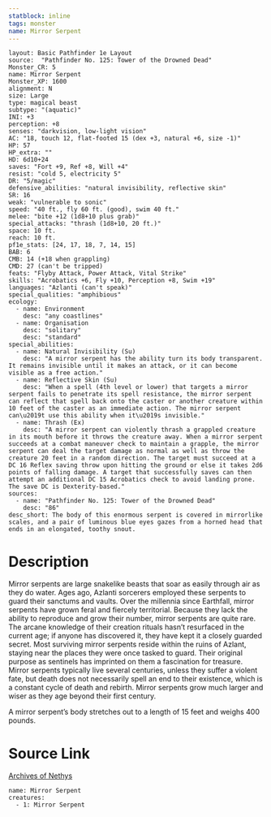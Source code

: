 ```yaml
---
statblock: inline
tags: monster
name: Mirror Serpent
---
```

```statblock
layout: Basic Pathfinder 1e Layout
source:  "Pathfinder No. 125: Tower of the Drowned Dead"
Monster_CR: 5
name: Mirror Serpent
Monster_XP: 1600
alignment: N
size: Large
type: magical beast
subtype: "(aquatic)"
INI: +3
perception: +8
senses: "darkvision, low-light vision"
AC: "18, touch 12, flat-footed 15 (dex +3, natural +6, size -1)"
HP: 57
HP_extra: ""
HD: 6d10+24
saves: "Fort +9, Ref +8, Will +4"
resist: "cold 5, electricity 5"
DR: "5/magic"
defensive_abilities: "natural invisibility, reflective skin"
SR: 16
weak: "vulnerable to sonic"
speed: "40 ft., fly 60 ft. (good), swim 40 ft."
melee: "bite +12 (1d8+10 plus grab)"
special_attacks: "thrash (1d8+10, 20 ft.)"
space: 10 ft.
reach: 10 ft.
pf1e_stats: [24, 17, 18, 7, 14, 15]
BAB: 6
CMB: 14 (+18 when grappling)
CMD: 27 (can't be tripped)
feats: "Flyby Attack, Power Attack, Vital Strike"
skills: "Acrobatics +6, Fly +10, Perception +8, Swim +19"
languages: "Azlanti (can't speak)"
special_qualities: "amphibious"
ecology:
  - name: Environment
    desc: "any coastlines"
  - name: Organisation
    desc: "solitary"
    desc: "standard"
special_abilities:
  - name: Natural Invisibility (Su)
    desc: "A mirror serpent has the ability turn its body transparent. It remains invisible until it makes an attack, or it can become visible as a free action."
  - name: Reflective Skin (Su)
    desc: "When a spell (4th level or lower) that targets a mirror serpent fails to penetrate its spell resistance, the mirror serpent can reflect that spell back onto the caster or another creature within 10 feet of the caster as an immediate action. The mirror serpent can\u2019t use this ability when it\u2019s invisible."
  - name: Thrash (Ex)
    desc: "A mirror serpent can violently thrash a grappled creature in its mouth before it throws the creature away. When a mirror serpent succeeds at a combat maneuver check to maintain a grapple, the mirror serpent can deal the target damage as normal as well as throw the creature 20 feet in a random direction. The target must succeed at a DC 16 Reflex saving throw upon hitting the ground or else it takes 2d6 points of falling damage. A target that successfully saves can then attempt an additional DC 15 Acrobatics check to avoid landing prone. The save DC is Dexterity-based."
sources:
  - name: "Pathfinder No. 125: Tower of the Drowned Dead"
    desc: "86"
desc_short: The body of this enormous serpent is covered in mirrorlike scales, and a pair of luminous blue eyes gazes from a horned head that ends in an elongated, toothy snout.
```
# Description
Mirror serpents are large snakelike beasts that soar as easily through air as they do water. Ages ago, Azlanti sorcerers employed these serpents to guard their sanctums and vaults. Over the millennia since Earthfall, mirror serpents have grown feral and fiercely territorial. Because they lack the ability to reproduce and grow their number, mirror serpents are quite rare. The arcane knowledge of their creation rituals hasn’t resurfaced in the current age; if anyone has discovered it, they have kept it a closely guarded secret. Most surviving mirror serpents reside within the ruins of Azlant, staying near the places they were once tasked to guard. Their original purpose as sentinels has imprinted on them a fascination for treasure. Mirror serpents typically live several centuries, unless they suffer a violent fate, but death does not necessarily spell an end to their existence, which is a constant cycle of death and rebirth. Mirror serpents grow much larger and wiser as they age beyond their first century.

 A mirror serpent’s body stretches out to a length of 15 feet and weighs 400 pounds.
# Source Link
[Archives of Nethys](https://aonprd.com/MonsterDisplay.aspx?ItemName=Mirror%20Serpent)
```encounter-table
name: Mirror Serpent
creatures:
  - 1: Mirror Serpent
```
